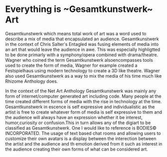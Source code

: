 # Everything is ~Gesamtkunstwerk~ Art

Gesamtkunstwerk which means total work of art was a word used to describe a mix of media that encapsulated an audience. <!-- G -->Gesamtkunstwerk in the context of Chris Salter's Entagled was fusing elements of media into an art that would leave the audience in awe. <!-- E -->This was especially highligtted to be done primarly with a symphony/opera combined with drama/theatre. <!-- S-->Wagner who coined the term Gesamtkunstwerk alsoencompasses tools used to create the form of media, Wagner for example created a Festspielhaus using modern technology to create a 3D like theatre. <!-- A -->Wagner also used Gesamtkunstwerk as a way to mix the media of his time much like Rhizome Anthology does.<!-- M -->


 <!-- T -->In the context of the Net Art Anthology Gesamtkunstwerk was mainly any form of internet/computer generated art including code<!-- K -->. <!-- U --> Many people at the time created different forms of media with the rise in technology at the time. <!-- N-->Gesamtkunstwerk in escence is self expressive and individualistic as the artist is free to create whatever form of media is self expressive to them and the audience will always have an expression whether it be interest, humor,curiosity or confusion<!-- S -->.<!-- T -->This in turn allows any of the digiart to be classified as Gesamtkunstwerk. One I would like to reference is BODIES© INCORPORATED<!-- W -->. <!--E -->The usage of text based chat rooms and allowing users to customize their own avatars is a display between the interection between the artist and the audience and th emotion derived from it such as interest in the audience creating their own forms of what can be considered art<!-- R -->. <!-- K-->
